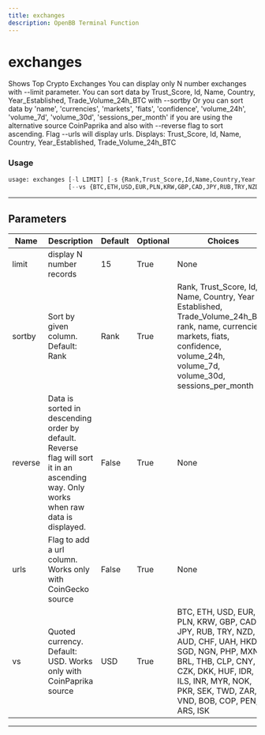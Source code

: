 ```yaml
---
title: exchanges
description: OpenBB Terminal Function
---
```


# exchanges

Shows Top Crypto Exchanges You can display only N number exchanges with --limit parameter. You can sort data by Trust_Score, Id, Name, Country, Year_Established, Trade_Volume_24h_BTC with --sortby Or you can sort data by 'name', 'currencies', 'markets', 'fiats', 'confidence', 'volume_24h', 'volume_7d', 'volume_30d', 'sessions_per_month' if you are using the alternative source CoinPaprika and also with --reverse flag to sort ascending. Flag --urls will display urls. Displays: Trust_Score, Id, Name, Country, Year_Established, Trade_Volume_24h_BTC

### Usage

```python
usage: exchanges [-l LIMIT] [-s {Rank,Trust_Score,Id,Name,Country,Year Established,Trade_Volume_24h_BTC,rank,name,currencies,markets,fiats,confidence,volume_24h,volume_7d,volume_30d,sessions_per_month}] [-r] [-u]
                 [--vs {BTC,ETH,USD,EUR,PLN,KRW,GBP,CAD,JPY,RUB,TRY,NZD,AUD,CHF,UAH,HKD,SGD,NGN,PHP,MXN,BRL,THB,CLP,CNY,CZK,DKK,HUF,IDR,ILS,INR,MYR,NOK,PKR,SEK,TWD,ZAR,VND,BOB,COP,PEN,ARS,ISK}]
```

---

## Parameters

| Name | Description | Default | Optional | Choices |
| ---- | ----------- | ------- | -------- | ------- |
| limit | display N number records | 15 | True | None |
| sortby | Sort by given column. Default: Rank | Rank | True | Rank, Trust_Score, Id, Name, Country, Year Established, Trade_Volume_24h_BTC, rank, name, currencies, markets, fiats, confidence, volume_24h, volume_7d, volume_30d, sessions_per_month |
| reverse | Data is sorted in descending order by default. Reverse flag will sort it in an ascending way. Only works when raw data is displayed. | False | True | None |
| urls | Flag to add a url column. Works only with CoinGecko source | False | True | None |
| vs | Quoted currency. Default: USD. Works only with CoinPaprika source | USD | True | BTC, ETH, USD, EUR, PLN, KRW, GBP, CAD, JPY, RUB, TRY, NZD, AUD, CHF, UAH, HKD, SGD, NGN, PHP, MXN, BRL, THB, CLP, CNY, CZK, DKK, HUF, IDR, ILS, INR, MYR, NOK, PKR, SEK, TWD, ZAR, VND, BOB, COP, PEN, ARS, ISK |
---

